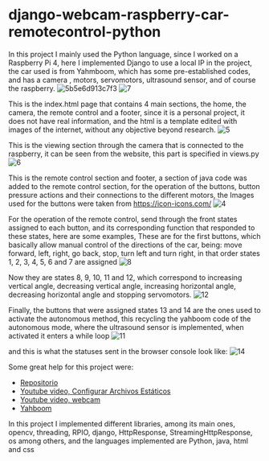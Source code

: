 # django-webcam-raspberry-car-remotecontrol-python
In this project I mainly used the Python language, since I worked on a Raspberry Pi 4, here I implemented Django to use a local IP in the project, the car used is from Yahmboom, which has some pre-established codes, and has a camera , motors, servomotors, ultrasound sensor, and of course the raspberry.
![5b5e6d913c7f3](https://github.com/AsogiPaola/django-webcam-raspberry-car-remotecontrol-python/assets/106194428/618ee319-7452-47cb-add1-498b877c6aae)
![7](https://github.com/AsogiPaola/django-webcam-raspberry-car-remotecontrol-python/assets/106194428/2c4b0089-9a9c-4b7a-bf78-aee46e5e8c63)

This is the index.html page that contains 4 main sections, the home, the camera, the remote control and a footer, since it is a personal project, it does not have real information, and the html is a template edited with images of the internet, without any objective beyond research.
![5](https://github.com/AsogiPaola/django-webcam-raspberry-car-remotecontrol-python/assets/106194428/46299ac1-3709-4a2f-8bff-89358220ef5c)

This is the viewing section through the camera that is connected to the raspberry, it can be seen from the website, this part is specified in views.py
![6](https://github.com/AsogiPaola/django-webcam-raspberry-car-remotecontrol-python/assets/106194428/bd60faa1-ee3e-4e74-8cbd-6e6e3ea81023)

This is the remote control section and footer, a section of java code was added to the remote control section, for the operation of the buttons, button pressure actions and their connections to the different motors, the Images used for the buttons were taken from https://icon-icons.com/
![4](https://github.com/AsogiPaola/django-webcam-raspberry-car-remotecontrol-python/assets/106194428/a7500de2-1faa-49f8-9ac4-8b44ce4a18a4)


For the operation of the remote control, send through the front states assigned to each button, and its corresponding function that responded to these states, here are some examples, These are for the first buttons, which basically allow manual control of the directions of the car, being:
move forward, left, right, go back, stop, turn left and turn right, in that order states 1, 2, 3, 4, 5, 6 and 7 are assigned
![8](https://github.com/AsogiPaola/django-webcam-raspberry-car-remotecontrol-python/assets/106194428/efdc3393-3cd4-4bc2-abd9-ed4d1aff4cc9)

Now they are states 8, 9, 10, 11 and 12, which correspond to increasing vertical angle, decreasing vertical angle, increasing horizontal angle, decreasing horizontal angle and stopping servomotors.
![12](https://github.com/AsogiPaola/django-webcam-raspberry-car-remotecontrol-python/assets/106194428/a593f5ab-442d-410f-8d98-868e9a3b685a)

Finally, the buttons that were assigned states 13 and 14 are the ones used to activate the autonomous method, this recycling the yahboom code of the autonomous mode, where the ultrasound sensor is implemented, when activated it enters a while loop
![11](https://github.com/AsogiPaola/django-webcam-raspberry-car-remotecontrol-python/assets/106194428/779daaad-20ff-4d37-b26f-afb16d3befb5)

and this is what the statuses sent in the browser console look like:
![14](https://github.com/AsogiPaola/django-webcam-raspberry-car-remotecontrol-python/assets/106194428/df46c3d5-0a6c-4f6c-8039-347a4babb836)

Some great help for this project were:
<ul>
<li><a href="https://github.com/rpi-jefer/control-carrito/tree/master" title="Link title">Repositorio</a> </li>
<li> <a href="https://www.youtube.com/watch?v=TrYHihRlOvM" title="Link title">Youtube video, Configurar Archivos Estáticos </a></li>
<li><a href="https://www.youtube.com/watch?v=xz9MvyKGYio" title="Link title">Youtube video, webcam</a> </li>
<li><a href="http://www.yahboom.net/study/G1-T-PI" title="Link title">Yahboom</a> </li>
  
</ul>

In this project I implemented different libraries, among its main ones, opencv, threading, RPIO, django, HttpResponse, StreamingHttpResponse, os among others, and the languages implemented are Python, java, html and css

